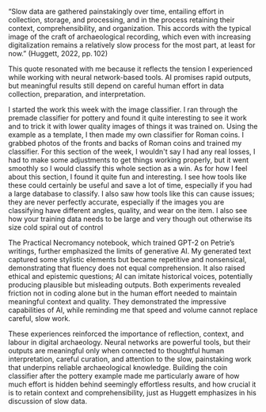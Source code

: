 “Slow data are gathered painstakingly over time, entailing effort in collection, storage, and processing, and in the process retaining their context, comprehensibility, and organization. This accords with the typical image of the craft of archaeological recording, which even with increasing digitalization remains a relatively slow process for the most part, at least for now.” (Huggett, 2022, pp. 102) 

This quote resonated with me because it reflects the tension I experienced while working with neural network-based tools. AI promises rapid outputs, but meaningful results still depend on careful human effort in data collection, preparation, and interpretation.  


I started the work this week with the image classifier. I ran through the premade classifier for pottery and found it quite interesting to see it work and to trick it with lower quality images of things it was trained on. Using the example as a template, I then made my own classifier for Roman coins. I grabbed photos of the fronts and backs of Roman coins and trained my classifier. For this section of the week, I wouldn't say I had any real losses, I had to make some adjustments to get things working properly, but it went smoothly so I would classify this whole section as a win. As for how I feel about this section, I found it quite fun and interesting. I see how tools like these could certainly be useful and save a lot of time, especially if you had a large database to classify. I also saw how tools like this can cause issues; they are never perfectly accurate, especially if the images you are classifying have different angles, quality, and wear on the item. I also see how your training data needs to be large and very though out otherwise its size cold spiral out of control 


The Practical Necromancy notebook, which trained GPT-2 on Petrie’s writings, further emphasized the limits of generative AI. My generated text captured some stylistic elements but became repetitive and nonsensical, demonstrating that fluency does not equal comprehension. It also raised ethical and epistemic questions; AI can imitate historical voices, potentially producing plausible but misleading outputs. Both experiments revealed friction not in coding alone but in the human effort needed to maintain meaningful context and quality. They demonstrated the impressive capabilities of AI, while reminding me that speed and volume cannot replace careful, slow work. 

These experiences reinforced the importance of reflection, context, and labour in digital archaeology. Neural networks are powerful tools, but their outputs are meaningful only when connected to thoughtful human interpretation, careful curation, and attention to the slow, painstaking work that underpins reliable archaeological knowledge. Building the coin classifier after the pottery example made me particularly aware of how much effort is hidden behind seemingly effortless results, and how crucial it is to retain context and comprehensibility, just as Huggett emphasizes in his discussion of slow data. 